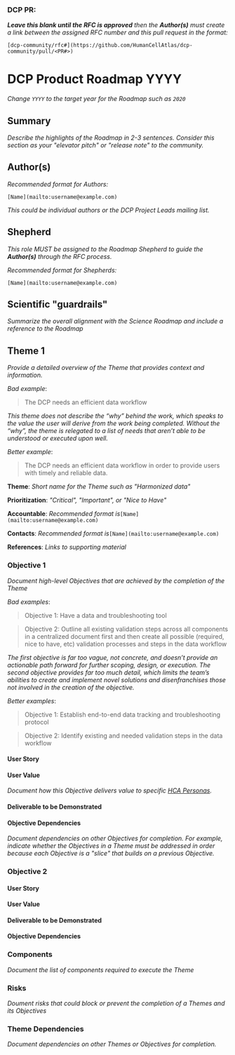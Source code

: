 ### DCP PR:

***Leave this blank until the RFC is approved** then the **Author(s)** must create a link between the assigned RFC number and this pull request in the format:*

`[dcp-community/rfc#](https://github.com/HumanCellAtlas/dcp-community/pull/<PR#>)`

# DCP Product Roadmap YYYY

*Change `YYYY` to the target year for the Roadmap such as `2020`*

## Summary

*Describe the highlights of the Roadmap in 2-3 sentences. Consider this section as your "elevator pitch" or "release note" to the community.*

## Author(s)

*Recommended format for Authors:*

 `[Name](mailto:username@example.com)`

*This could be individual authors or the DCP Project Leads mailing list.*

## Shepherd
*This role MUST be assigned to the Roadmap Shepherd to guide the **Author(s)** through the RFC process.*

*Recommended format for Shepherds:*

 `[Name](mailto:username@example.com)`

## Scientific "guardrails"

*Summarize the overall alignment with the Science Roadmap and include a reference to the Roadmap*

## Theme 1

*Provide a detailed overview of the Theme that provides context and information.*

*Bad example*:
> The DCP needs an efficient data workflow

*This theme does not describe the “why” behind the work, which speaks to the value the user will derive from the work being completed. Without the “why”, the theme is relegated to a list of needs that aren’t able to be understood or executed upon well.*

*Better example*:
> The DCP needs an efficient data workflow in order to provide users with timely and reliable data.

**Theme**: *Short name for the Theme such as "Harmonized data"*

**Prioritization**: *"Critical", "Important", or "Nice to Have"*

**Accountable**: *Recommended format is*`[Name](mailto:username@example.com)`

**Contacts**: *Recommended format is*`[Name](mailto:username@example.com)`

**References**: *Links to supporting material*

### Objective 1

*Document high-level Objectives that are achieved by the completion of the Theme*

*Bad examples*:
> Objective 1: Have a data and troubleshooting tool

> Objective 2: Outline all existing validation steps across all components in a centralized document first and then create all possible (required, nice to have, etc) validation processes and steps in the data workflow

 *The first objective is far too vague, not concrete, and doesn’t provide an actionable path forward for further scoping, design, or execution. The second objective provides far too much detail, which limits the team’s abilities to create and implement novel solutions and disenfranchises those not involved in the creation of the objective.*

*Better examples*:
> Objective 1: Establish end-to-end data tracking and troubleshooting protocol

> Objective 2: Identify existing and needed validation steps in the data workflow
 

#### User Story
#### User Value

*Document how this Objective delivers value to specific [HCA Personas](https://docs.google.com/presentation/d/1bsu8q9CzRXv3Y8c1p8NENi3p8KlxC4scp2tJkHO3Jeo/edit#slide=id.g3cf4e46e8f_0_38).*

#### Deliverable to be Demonstrated


#### Objective Dependencies

*Document dependencies on other Objectives for completion. For example, indicate whether the Objectives in a Theme must be addressed in order because each Objective is a "slice" that builds on a previous Objective.*

### Objective 2
#### User Story
#### User Value
#### Deliverable to be Demonstrated
#### Objective Dependencies

### Components

*Document the list of components required to execute the Theme*

### Risks

*Doument risks that could block or prevent the completion of a Themes and its Objectives*

### Theme Dependencies

*Document dependencies on other Themes or Objectives for completion.*